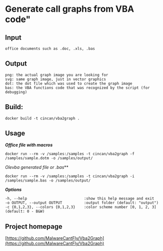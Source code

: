 # Generate call graphs from VBA code"

## Input

```
office documents such as .doc, .xls, .bas
```

## Output

```
png: the actual graph image you are looking for
svg: same graph image, just in vector graphics
dot: the dot file which was used to create the graph image
bas: the VBA functions code that was recognized by the script (for debugging)

```


## Build:
```
docker build -t cincan/vba2graph .
```

## Usage

***Office file with macros***
```
docker run --rm -v /samples:/samples -t cincan/vba2graph -f /samples/sample.dotm -o /samples/output/
```

*Olevba generated file or .bas***
```
docker run --rm -v /samples:/samples -t cincan/vba2graph -i /samples/sample.bas -o /samples/output/
```


***Options***  

```  
-h, --help                          :show this help message and exit
-o OUTPUT, --output OUTPUT          :output folder (default: "output")
-c {0,1,2,3}, --colors {0,1,2,3}    :color scheme number [0, 1, 2, 3] (default: 0 - B&W)
```  


## Project homepage

[https://github.com/MalwareCantFly/Vba2Graph](https://github.com/MalwareCantFly/Vba2Graph)
